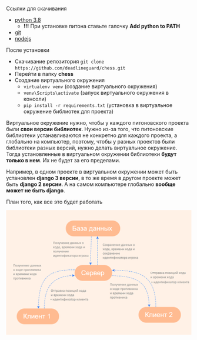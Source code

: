 Ссылки для скачивания
- [python 3.8](https://www.python.org/ftp/python/3.8.0/python-3.8.0-amd64.exe)
  - **!!!** При установке питона ставьте галочку **Add python to PATH**
- [git](https://github.com/git-for-windows/git/releases/download/v2.29.2.windows.3/Git-2.29.2.3-64-bit.exe)
- [nodejs](https://nodejs.org/dist/v14.15.3/node-v14.15.3-x64.msi)

После установки
- Скачивание репозитория `git clone https://github.com/deadlineguard/chess.git`
- Перейти в папку **chess**
- Создание виртуального окружения
  - `virtualenv venv` (создание виртуального окружения)
  - `venv\Scripts\activate` (запуск виртуального окружения в консоли)
  - `pip install -r requirements.txt` (установка в виртуальное окружение библиотек для проекта)

Виртуальное окружение нужно, чтобы у каждого питоновского проекта были **свои версии библиотек**.
Нужно из-за того, что питоновские библиотеки устанавливаются не конкретно для каждого проекта, а глобально
на компьютер, поэтому, чтобы у разных проектов были библиотеки разных версий, нужно делать виртуальное окружение.
Тогда установленные в виртуальном окружении библиотеки **будут только в нем**. Их не будет за его пределами.


Например, в одном проекте в виртуальном окружении может быть установлен **django 3 версии**, в то же время
в другом проекте может быть **django 2 версии**. А на самом компьютере глобально **вообще может не быть django**.


План того, как все это будет работать


![](mindmap.png)
